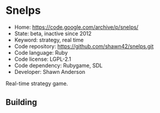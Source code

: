 # Snelps

- Home: https://code.google.com/archive/p/snelps/
- State: beta, inactive since 2012
- Keyword: strategy, real time
- Code repository: https://github.com/shawn42/snelps.git
- Code language: Ruby
- Code license: LGPL-2.1
- Code dependency: Rubygame, SDL
- Developer: Shawn Anderson

Real-time strategy game.

## Building

